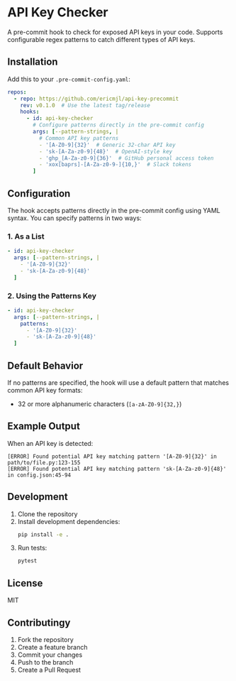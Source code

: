 # API Key Checker

A pre-commit hook to check for exposed API keys in your code. Supports configurable regex patterns to catch different types of API keys.

## Installation

Add this to your `.pre-commit-config.yaml`:

```yaml
repos:
  - repo: https://github.com/ericmjl/api-key-precommit
    rev: v0.1.0  # Use the latest tag/release
    hooks:
      - id: api-key-checker
        # Configure patterns directly in the pre-commit config
        args: [--pattern-strings, |
          # Common API key patterns
          - '[A-Z0-9]{32}'  # Generic 32-char API key
          - 'sk-[A-Za-z0-9]{48}'  # OpenAI-style key
          - 'ghp_[A-Za-z0-9]{36}'  # GitHub personal access token
          - 'xox[baprs]-[A-Za-z0-9-]{10,}'  # Slack tokens
        ]
```

## Configuration

The hook accepts patterns directly in the pre-commit config using YAML syntax. You can specify patterns in two ways:

### 1. As a List

```yaml
- id: api-key-checker
  args: [--pattern-strings, |
    - '[A-Z0-9]{32}'
    - 'sk-[A-Za-z0-9]{48}'
  ]
```

### 2. Using the Patterns Key

```yaml
- id: api-key-checker
  args: [--pattern-strings, |
    patterns:
      - '[A-Z0-9]{32}'
      - 'sk-[A-Za-z0-9]{48}'
  ]
```

## Default Behavior

If no patterns are specified, the hook will use a default pattern that matches common API key formats:
- 32 or more alphanumeric characters (`[a-zA-Z0-9]{32,}`)

## Example Output

When an API key is detected:

```
[ERROR] Found potential API key matching pattern '[A-Z0-9]{32}' in path/to/file.py:123-155
[ERROR] Found potential API key matching pattern 'sk-[A-Za-z0-9]{48}' in config.json:45-94
```

## Development

1. Clone the repository
2. Install development dependencies:
   ```bash
   pip install -e .
   ```
3. Run tests:
   ```bash
   pytest
   ```

## License

MIT

## Contributingy

1. Fork the repository
2. Create a feature branch
3. Commit your changes
4. Push to the branch
5. Create a Pull Request
